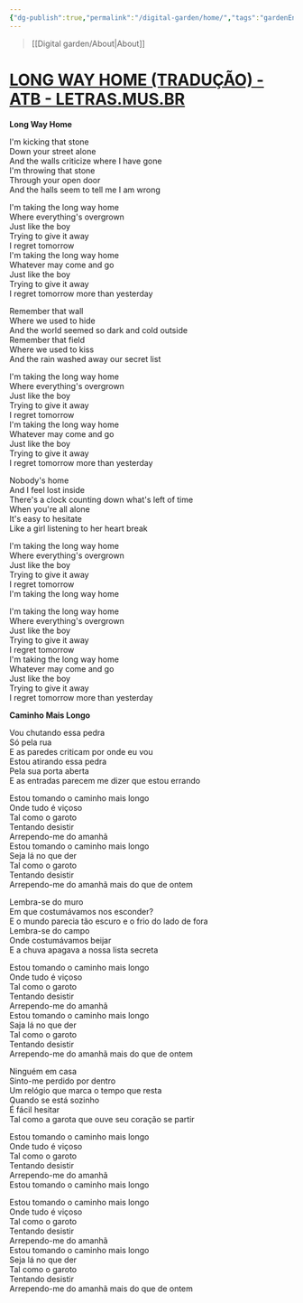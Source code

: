 ```yaml
---
{"dg-publish":true,"permalink":"/digital-garden/home/","tags":"gardenEntry","dgHomeLink":false,"dgPassFrontmatter":false}
---
```


> [[Digital garden/About|About]]

# [LONG WAY HOME (TRADUÇÃO) - ATB - LETRAS.MUS.BR](https://www.letras.mus.br/atb/81060/traducao.html)

**Long Way Home**

I'm kicking that stone  
Down your street alone  
And the walls criticize where I have gone  
I'm throwing that stone  
Through your open door  
And the halls seem to tell me I am wrong  

I'm taking the long way home  
Where everything's overgrown  
Just like the boy  
Trying to give it away  
I regret tomorrow  
I'm taking the long way home  
Whatever may come and go  
Just like the boy  
Trying to give it away  
I regret tomorrow more than yesterday  

Remember that wall  
Where we used to hide  
And the world seemed so dark and cold outside  
Remember that field  
Where we used to kiss  
And the rain washed away our secret list  

I'm taking the long way home  
Where everything's overgrown  
Just like the boy  
Trying to give it away  
I regret tomorrow  
I'm taking the long way home  
Whatever may come and go  
Just like the boy  
Trying to give it away  
I regret tomorrow more than yesterday  

Nobody's home  
And I feel lost inside  
There's a clock counting down what's left of time  
When you're all alone  
It's easy to hesitate  
Like a girl listening to her heart break  

I'm taking the long way home  
Where everything's overgrown  
Just like the boy  
Trying to give it away  
I regret tomorrow  
I'm taking the long way home  

I'm taking the long way home  
Where everything's overgrown  
Just like the boy  
Trying to give it away  
I regret tomorrow  
I'm taking the long way home  
Whatever may come and go  
Just like the boy  
Trying to give it away  
I regret tomorrow more than yesterday  

**Caminho Mais Longo**

Vou chutando essa pedra  
Só pela rua  
E as paredes criticam por onde eu vou  
Estou atirando essa pedra  
Pela sua porta aberta  
E as entradas parecem me dizer que estou errando  

Estou tomando o caminho mais longo  
Onde tudo é viçoso  
Tal como o garoto  
Tentando desistir  
Arrependo-me do amanhã  
Estou tomando o caminho mais longo  
Seja lá no que der  
Tal como o garoto  
Tentando desistir  
Arrependo-me do amanhã mais do que de ontem  

Lembra-se do muro  
Em que costumávamos nos esconder?  
E o mundo parecia tão escuro e o frio do lado de fora  
Lembra-se do campo  
Onde costumávamos beijar  
E a chuva apagava a nossa lista secreta  

Estou tomando o caminho mais longo  
Onde tudo é viçoso  
Tal como o garoto  
Tentando desistir  
Arrependo-me do amanhã  
Estou tomando o caminho mais longo  
Saja lá no que der  
Tal como o garoto  
Tentando desistir  
Arrependo-me do amanhã mais do que de ontem  

Ninguém em casa  
Sinto-me perdido por dentro  
Um relógio que marca o tempo que resta  
Quando se está sozinho  
É fácil hesitar  
Tal como a garota que ouve seu coração se partir  

Estou tomando o caminho mais longo  
Onde tudo é viçoso  
Tal como o garoto  
Tentando desistir  
Arrependo-me do amanhã  
Estou tomando o caminho mais longo  

Estou tomando o caminho mais longo  
Onde tudo é viçoso  
Tal como o garoto  
Tentando desistir  
Arrependo-me do amanhã  
Estou tomando o caminho mais longo  
Seja lá no que der  
Tal como o garoto  
Tentando desistir  
Arrependo-me do amanhã mais do que de ontem
